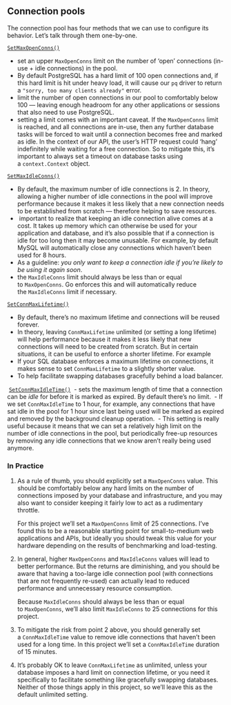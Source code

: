 ## Connection pools

The connection pool has four methods that we can use to configure its behavior. Let’s talk through them one-by-one.

[`SetMaxOpenConns()`](https://golang.org/pkg/database/sql/#DB.SetMaxOpenConns)
- set an upper `MaxOpenConns` limit on the number of ‘open’ connections (in-use + idle connections) in the pool.
- By default PostgreSQL has a hard limit of 100 open connections and, if this hard limit is hit under heavy load, it will cause our `pq` driver to return a `"sorry, too many clients already"` error.
- limit the number of open connections in our pool to comfortably below 100 — leaving enough headroom for any other applications or sessions that also need to use PostgreSQL.
- setting a limit comes with an important caveat. If the `MaxOpenConns` limit is reached, and all connections are in-use, then any further database tasks will be forced to wait until a connection becomes free and marked as idle. In the context of our API, the user’s HTTP request could ‘hang’ indefinitely while waiting for a free connection. So to mitigate this, it’s important to always set a timeout on database tasks using a `context.Context` object.

[`SetMaxIdleConns()`](https://golang.org/pkg/database/sql/#DB.SetMaxIdleConns)
- By default, the maximum number of idle connections is 2. In theory, allowing a higher number of idle connections in the pool will improve performance because it makes it less likely that a new connection needs to be established from scratch — therefore helping to save resources.
-  important to realize that keeping an idle connection alive comes at a cost. It takes up memory which can otherwise be used for your application and database, and it’s also possible that if a connection is idle for too long then it may become unusable. For example, by default MySQL will automatically close any connections which haven’t been used for 8 hours.
- As a guideline: _you only want to keep a connection idle if you’re likely to be using it again soon_.
- the `MaxIdleConns` limit should always be less than or equal to `MaxOpenConns`. Go enforces this and will automatically reduce the `MaxIdleConns` limit if necessary.

[`SetConnMaxLifetime()`](https://golang.org/pkg/database/sql/#DB.SetConnMaxLifetime)
- By default, there’s no maximum lifetime and connections will be reused forever.
- In theory, leaving `ConnMaxLifetime` unlimited (or setting a long lifetime) will help performance because it makes it less likely that new connections will need to be created from scratch. But in certain situations, it can be useful to enforce a shorter lifetime. For example
- If your SQL database enforces a maximum lifetime on connections, it makes sense to set `ConnMaxLifetime` to a slightly shorter value.
- To help facilitate swapping databases gracefully behind a load balancer.

 [`SetConnMaxIdleTime()`](https://golang.org/pkg/database/sql/#DB.SetConnMaxIdleTime)
 - sets the maximum length of time that a connection can be _idle_ for before it is marked as expired. By default there’s no limit.
 - If we set `ConnMaxIdleTime` to 1 hour, for example, any connections that have sat idle in the pool for 1 hour since last being used will be marked as expired and removed by the background cleanup operation.
 - This setting is really useful because it means that we can set a relatively high limit on the number of idle connections in the pool, but periodically free-up resources by removing any idle connections that we know aren’t really being used anymore.

### In Practice

1. As a rule of thumb, you should explicitly set a `MaxOpenConns` value. This should be comfortably below any hard limits on the number of connections imposed by your database and infrastructure, and you may also want to consider keeping it fairly low to act as a rudimentary throttle.
    
    For this project we’ll set a `MaxOpenConns` limit of 25 connections. I’ve found this to be a reasonable starting point for small-to-medium web applications and APIs, but ideally you should tweak this value for your hardware depending on the results of benchmarking and load-testing.
    
2. In general, higher `MaxOpenConns` and `MaxIdleConns` values will lead to better performance. But the returns are diminishing, and you should be aware that having a too-large idle connection pool (with connections that are not frequently re-used) can actually lead to reduced performance and unnecessary resource consumption.
    
    Because `MaxIdleConns` should always be less than or equal to `MaxOpenConns`, we’ll also limit `MaxIdleConns` to 25 connections for this project.
    
3. To mitigate the risk from point 2 above, you should generally set a `ConnMaxIdleTime` value to remove idle connections that haven’t been used for a long time. In this project we’ll set a `ConnMaxIdleTime` duration of 15 minutes.
    
4. It’s probably OK to leave `ConnMaxLifetime` as unlimited, unless your database imposes a hard limit on connection lifetime, or you need it specifically to facilitate something like gracefully swapping databases. Neither of those things apply in this project, so we’ll leave this as the default unlimited setting.